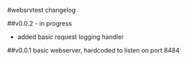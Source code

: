 #websrvtest changelog

##v0.0.2 - in progress
* added basic request logging handler

##v0.0.1
basic webserver, hardcoded to listen on port 8484

